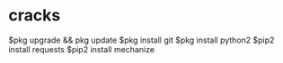 # cracks
$pkg upgrade && pkg update
$pkg install git
$pkg install python2 
$pip2 install requests
$pip2 install mechanize

